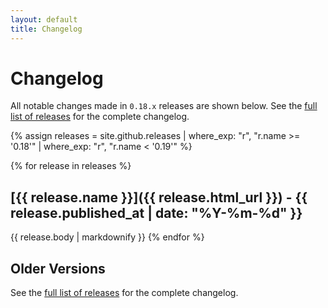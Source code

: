 ```yaml
---
layout: default
title: Changelog
---
```


# Changelog

All notable changes made in `0.18.x` releases are shown below. See the [full list of releases](/releases) for the complete changelog.

{% assign releases = site.github.releases | where_exp: "r", "r.name >= '0.18'" | where_exp: "r", "r.name < '0.19'" %}

{% for release in releases %}   
## [{{ release.name }}]({{ release.html_url }}) - {{ release.published_at | date: "%Y-%m-%d" }}
{{ release.body | markdownify }}
{% endfor %}

## Older Versions

See the [full list of releases](/releases) for the complete changelog.
